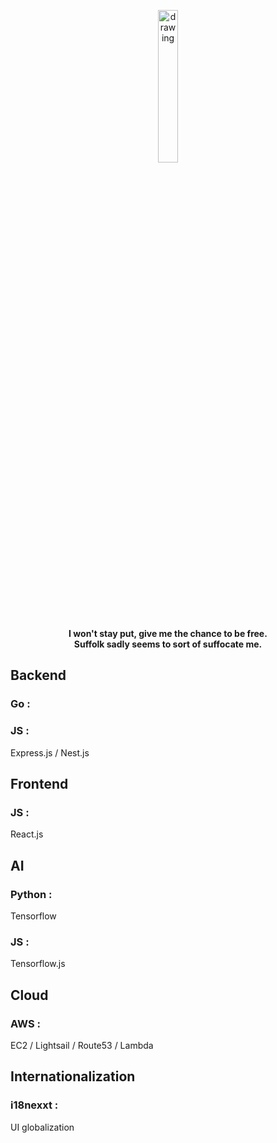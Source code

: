 <p align="center">
  <img src="https://user-images.githubusercontent.com/108582413/207043190-12ae81c4-02b1-4c36-9176-6b5309d06bc1.png" alt="drawing" width="25%"/>
</p>
<p align="center">
  <b align="center"> I won't stay put, give me the chance to be free.<br> Suffolk sadly seems to sort of suffocate me.</b>
</p>

## Backend ##
### Go : ###
### JS : ###
Express.js / Nest.js

## Frontend ##
### JS : ###
React.js

## AI ##
### Python : ###
Tensorflow
### JS : ###
Tensorflow.js

## Cloud ##
### AWS : ###
EC2 / Lightsail / Route53 / Lambda

## Internationalization ##
### i18nexxt : ###
UI globalization
